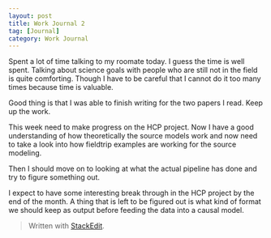 ```yaml
---
layout: post
title: Work Journal 2
tag: [Journal]
category: Work Journal
---
```


Spent a lot of time talking to my roomate today. I guess the time is well spent. Talking about science goals with people who are still not in the field is quite comforting. Though I have to be careful that I cannot do it too many times because time is valuable.

Good thing is that I was able to finish writing for the two papers I read. Keep up the work.

This week need to make progress on the HCP project. Now I have a good understanding of how theoretically the source models work and now need to take a look into how fieldtrip examples are working for the source modeling.

Then I should move on to looking at what the actual pipeline has done and try to figure something out.

I expect to have some interesting break through in the HCP project by the end of the month. A thing that is left to be figured out is what kind of format we should keep as output before feeding the data into a causal model.

> Written with [StackEdit](https://stackedit.io/).
<!--stackedit_data:
eyJoaXN0b3J5IjpbMTk0NTcyNTI0M119
-->